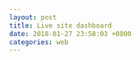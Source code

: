 ```yaml
---
layout: post
title: Live site dashboard 
date: 2018-01-27 23:58:03 +0800
categories: web
---
```



<div id="live_site_4" style="width: 100%; min-height: 600px"></div>
<div id="live_site_5" style="width: 100%; min-height: 600px"></div>
<div id="live_site_6" style="width: 100%; min-height: 1800px"></div>
<div id="live_site_7" style="width: 100%; min-height: 600px"></div>

<script type="text/javascript">

//var live_site_chart_4 = echarts.init(document.getElementById('live_site_4'));
//var live_site_chart_6 = echarts.init(document.getElementById('live_site_5'));
var live_site_chart_5 = echarts.init(document.getElementById('live_site_5'));
//var live_site_chart_7 = echarts.init(document.getElementById('live_site_7'));

function updateChart(month, element, title) {
	$.getJSON('http://feed.genghuiluo.cn/live/total_view_by_hour.json?month=' + month, function(data){

	var xdata = [];
	var ydata_zhanqi = []
	var ydata_huya = []
	var ydata_douyu = []
	var ydata_panda = []
	var ydata_huomao = []
	
	$.each( data, function( key, val ) {

		switch (val.site) {
		case 'zhanqi':
			xdata.push(val.by_hour);
			ydata_zhanqi.push(val.total_view);
			break;
		case 'huya':
			ydata_huya.push(val.total_view);
			break;
		case 'douyu':
			ydata_douyu.push(val.total_view);
			break;
		case 'panda':
			ydata_panda.push(val.total_view);
			break;
		case 'huomao':
			ydata_huomao.push(val.total_view);
			break;
		}
        });

option = {
	title: {
		text: title
	},

    tooltip : {
        trigger: 'axis',
        axisPointer : {            // 坐标轴指示器，坐标轴触发有效
            type : 'shadow'        // 默认为直线，可选为：'line' | 'shadow'
        }
    },
    legend: {
    	data:['战旗','虎牙','斗鱼','熊猫','火猫']
    },
    grid: {
        left: '3%',
        right: '4%',
        bottom: '3%',
        containLabel: true
    },
    xAxis:  {
        type: 'value'
    },
    yAxis: {
        type: 'category',
        data: xdata.reverse();
    },
    series: [
        {
            name: '战旗',
            type: 'bar',
            stack: '总量',
            label: {
                normal: {
                    show: true,
                    position: 'insideRight'
                }
            },
            data: ydata_zhanqi
        },
        {
            name: '虎牙',
            type: 'bar',
            stack: '总量',
            label: {
                normal: {
                    show: true,
                    position: 'insideRight'
                }
            },
            data: ydata_huya
        },
        {
            name: '斗鱼',
            type: 'bar',
            stack: '总量',
            label: {
                normal: {
                    show: true,
                    position: 'insideRight'
                }
            },
            data: ydata_douyu
        },
        {
            name: '熊猫',
            type: 'bar',
            stack: '总量',
            label: {
                normal: {
                    show: true,
                    position: 'insideRight'
                }
            },
            data: ydata_panda
        },
        {
            name: '火猫',
            type: 'bar',
            stack: '总量',
            label: {
                normal: {
                    show: true,
                    position: 'insideRight'
                }
            },
            data: ydata_huomao
        }
    ]
};
/*
	option = {
    		title: {
    		    text: title
    		},
    		tooltip : {
    		    trigger: 'axis',
    		    axisPointer: {
    		        type: 'cross',
    		        label: {
    		            backgroundColor: '#6a7985'
    		        }
    		    }
    		},
    		legend: {
    		    data:['战旗','虎牙','斗鱼','熊猫','火猫']
    		},
    		toolbox: {
    		    feature: {
    		        saveAsImage: {}
    		    }
    		},
    		grid: {
    		    left: '3%',
    		    right: '4%',
    		    bottom: '3%',
    		    containLabel: true
    		},
    		xAxis : [
    		    {
    		        //type : 'time',
    		        type : 'category',
    		        boundaryGap : false,
    		        data : xdata
    		    }
    		],
    		yAxis : [
    		    {
    		        type : 'value'
    		    }
    		],
    		series : [
    		    {
    		        name:'战旗',
    		        type:'line',
    		        stack: 'total_view_by_hour',
    		        areaStyle: {normal: {}},
    		        data: ydata_zhanqi
    		    },
    		    {
    		        name:'虎牙',
    		        type:'line',
    		        stack: 'total_view_by_hour',
    		        areaStyle: {normal: {}},
    		        data: ydata_huya
    		    },
    		    {
    		        name:'斗鱼',
    		        type:'line',
    		        stack: 'total_view_by_hour',
    		        areaStyle: {normal: {}},
    		        data: ydata_douyu
    		    },
    		    {
    		        name:'熊猫',
    		        type:'line',
    		        stack: '总量',
    		        areaStyle: {normal: {}},
    		        data: ydata_panda
    		    },
    		    {
    		        name:'火猫',
    		        type:'line',
    		        stack: 'total_view_by_hour',
    		        label: {
    		            normal: {
    		                show: true,
    		                position: 'top'
    		            }
    		        },
    		        areaStyle: {normal: {}},
    		        data: ydata_huomao
    		    }
    		]
	};
*/
	element.setOption(option);
	})
}

$(document).ready(function() {
    //updateChart(4, live_site_chart_4,'April,2017 - live site dashboard');
    updateChart(5, live_site_chart_5,'May,2017 - live site dashboard');
    //updateChart(6, live_site_chart_6,'June,2017 - live site dashboard');
    //updateChart(7, live_site_chart_7,'July,2017 - live site dashboard');
});


